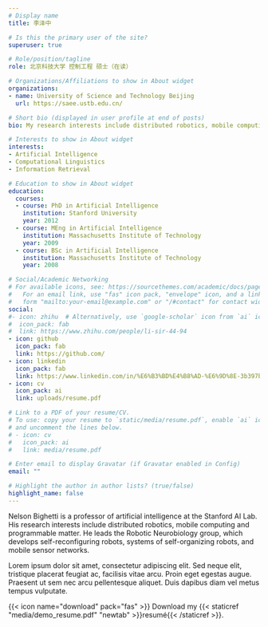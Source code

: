 ```yaml
---
# Display name
title: 李泽中

# Is this the primary user of the site?
superuser: true

# Role/position/tagline
role: 北京科技大学 控制工程 硕士（在读）

# Organizations/Affiliations to show in About widget
organizations:
- name: University of Science and Technology Beijing
  url: https://saee.ustb.edu.cn/

# Short bio (displayed in user profile at end of posts)
bio: My research interests include distributed robotics, mobile computing and programmable matter.

# Interests to show in About widget
interests:
- Artificial Intelligence
- Computational Linguistics
- Information Retrieval

# Education to show in About widget
education:
  courses:
  - course: PhD in Artificial Intelligence
    institution: Stanford University
    year: 2012
  - course: MEng in Artificial Intelligence
    institution: Massachusetts Institute of Technology
    year: 2009
  - course: BSc in Artificial Intelligence
    institution: Massachusetts Institute of Technology
    year: 2008

# Social/Academic Networking
# For available icons, see: https://sourcethemes.com/academic/docs/page-builder/#icons
#   For an email link, use "fas" icon pack, "envelope" icon, and a link in the
#   form "mailto:your-email@example.com" or "/#contact" for contact widget.
social:
#- icon: zhihu  # Alternatively, use `google-scholar` icon from `ai` icon pack
#  icon_pack: fab
#  link: https://www.zhihu.com/people/li-sir-44-94
- icon: github
  icon_pack: fab
  link: https://github.com/
- icon: linkedin
  icon_pack: fab
  link: https://www.linkedin.com/in/%E6%B3%BD%E4%B8%AD-%E6%9D%8E-3b397b1b2/
- icon: cv
  icon_pack: ai
  link: uploads/resume.pdf

# Link to a PDF of your resume/CV.
# To use: copy your resume to `static/media/resume.pdf`, enable `ai` icons in `params.toml`, 
# and uncomment the lines below.
# - icon: cv
#   icon_pack: ai
#   link: media/resume.pdf

# Enter email to display Gravatar (if Gravatar enabled in Config)
email: ""

# Highlight the author in author lists? (true/false)
highlight_name: false
---
```


Nelson Bighetti is a professor of artificial intelligence at the Stanford AI Lab. His research interests include distributed robotics, mobile computing and programmable matter. He leads the Robotic Neurobiology group, which develops self-reconfiguring robots, systems of self-organizing robots, and mobile sensor networks.

Lorem ipsum dolor sit amet, consectetur adipiscing elit. Sed neque elit, tristique placerat feugiat ac, facilisis vitae arcu. Proin eget egestas augue. Praesent ut sem nec arcu pellentesque aliquet. Duis dapibus diam vel metus tempus vulputate.

{{< icon name="download" pack="fas" >}} Download my {{< staticref "media/demo_resume.pdf" "newtab" >}}resumé{{< /staticref >}}.
